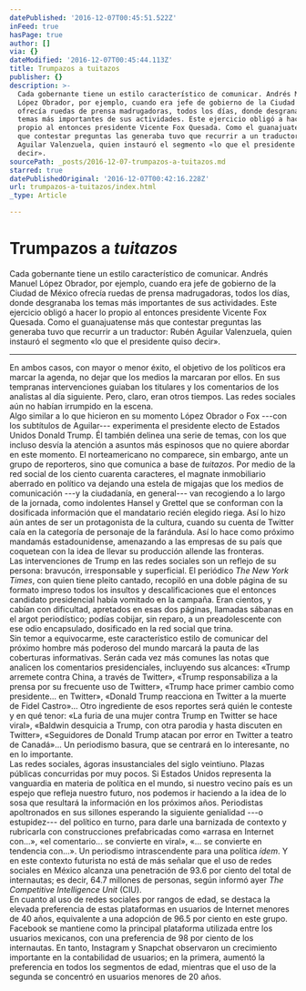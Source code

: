 ```yaml
---
datePublished: '2016-12-07T00:45:51.522Z'
inFeed: true
hasPage: true
author: []
via: {}
dateModified: '2016-12-07T00:45:44.113Z'
title: Trumpazos a tuitazos
publisher: {}
description: >-
  Cada gobernante tiene un estilo característico de comunicar. Andrés Manuel
  López Obrador, por ejemplo, cuando era jefe de gobierno de la Ciudad de México
  ofrecía ruedas de prensa madrugadoras, todos los días, donde desgranaba los
  temas más importantes de sus actividades. Este ejercicio obligó a hacer lo
  propio al entonces presidente Vicente Fox Quesada. Como el guanajuatense más
  que contestar preguntas las generaba tuvo que recurrir a un traductor: Rubén
  Aguilar Valenzuela, quien instauró el segmento «lo que el presidente quiso
  decir».
sourcePath: _posts/2016-12-07-trumpazos-a-tuitazos.md
starred: true
datePublishedOriginal: '2016-12-07T00:42:16.228Z'
url: trumpazos-a-tuitazos/index.html
_type: Article

---
```

# Trumpazos a _tuitazos_

Cada gobernante tiene un estilo característico de comunicar. Andrés Manuel López Obrador, por ejemplo, cuando era jefe de gobierno de la Ciudad de México ofrecía ruedas de prensa madrugadoras, todos los días, donde desgranaba los temas más importantes de sus actividades. Este ejercicio obligó a hacer lo propio al entonces presidente Vicente Fox Quesada. Como el guanajuatense más que contestar preguntas las generaba tuvo que recurrir a un traductor: Rubén Aguilar Valenzuela, quien instauró el segmento «lo que el presidente quiso decir».

---

En ambos casos, con mayor o menor éxito, el objetivo de los políticos era marcar la agenda, no dejar que los medios la marcaran por ellos. En sus tempranas intervenciones guiaban los titulares y los comentarios de los analistas al día siguiente. Pero, claro, eran otros tiempos. Las redes sociales aún no habían irrumpido en la escena.  
Algo similar a lo que hicieron en su momento López Obrador o Fox ---con los subtítulos de Aguilar--- experimenta el presidente electo de Estados Unidos Donald Trump. Él también delinea una serie de temas, con los que incluso desvía la atención a asuntos más espinosos que no quiere abordar en este momento. El norteamericano no comparece, sin embargo, ante un grupo de reporteros, sino que comunica a base de _tuitazos_. Por medio de la red social de los ciento cuarenta caracteres, el magnate inmobiliario aberrado en político va dejando una estela de migajas que los medios de comunicación ---y la ciudadanía, en general--- van recogiendo a lo largo de la jornada, como indolentes Hansel y Grettel que se conforman con la dosificada información que el mandatario recién elegido riega. Así lo hizo aún antes de ser un protagonista de la cultura, cuando su cuenta de Twitter caía en la categoría de personaje de la farándula. Así lo hace como próximo mandamás estadounidense, amenazando a las empresas de su país que coquetean con la idea de llevar su producción allende las fronteras.  
Las intervenciones de Trump en las redes sociales son un reflejo de su persona: bravucón, irresponsable y superficial. El periódico _The New York Times_, con quien tiene pleito cantado, recopiló en una doble página de su formato impreso todos los insultos y descalificaciones que el entonces candidato presidencial había vomitado en la campaña. Eran cientos, y cabían con dificultad, apretados en esas dos páginas, llamadas sábanas en el argot periodístico; podías cobijar, sin reparo, a un preadolescente con ese odio encapsulado, dosificado en la red social que trina.   
Sin temor a equivocarme, este característico estilo de comunicar del próximo hombre más poderoso del mundo marcará la pauta de las coberturas informativas. Serán cada vez más comunes las notas que analicen los comentarios presidenciales, incluyendo sus alcances: «Trump arremete contra China, a través de Twitter», «Trump responsabiliza a la prensa por su frecuente uso de Twitter», «Trump hace primer cambio como presidente... en Twitter», «Donald Trump reacciona en Twitter a la muerte de Fidel Castro»... Otro ingrediente de esos reportes será quién le conteste y en qué tenor: «La furia de una mujer contra Trump en Twitter se hace viral», «Baldwin desquicia a Trump, con otra parodia y hasta discuten en Twitter», «Seguidores de Donald Trump atacan por error en Twitter a teatro de Canadá»... Un periodismo basura, que se centrará en lo interesante, no en lo importante.   
Las redes sociales, ágoras insustanciales del siglo veintiuno. Plazas públicas concurridas por muy pocos. Si Estados Unidos representa la vanguardia en materia de política en el mundo, si nuestro vecino país es un espejo que refleja nuestro futuro, nos podemos ir haciendo a la idea de lo sosa que resultará la información en los próximos años. Periodistas apoltronados en sus sillones esperando la siguiente genialidad ---o estupidez--- del político en turno, para darle una barnizada de contexto y rubricarla con construcciones prefabricadas como «arrasa en Internet con...», «el comentario... se convierte en viral», «... se convierte en tendencia con...». Un periodismo intrascendente para una política _ídem_. Y en este contexto futurista no está de más señalar que el uso de redes sociales en México alcanza una penetración de 93.6 por ciento del total de internautas; es decir, 64.7 millones de personas, según informó ayer _The Competitive Intelligence Unit_ (CIU).   
En cuanto al uso de redes sociales por rangos de edad, se destaca la elevada preferencia de estas plataformas en usuarios de Internet menores de 40 años, equivalente a una adopción de 96.5 por ciento en este grupo. Facebook se mantiene como la principal plataforma utilizada entre los usuarios mexicanos, con una preferencia de 98 por ciento de los internautas. En tanto, Instagram y Snapchat observaron un crecimiento importante en la contabilidad de usuarios; en la primera, aumentó la preferencia en todos los segmentos de edad, mientras que el uso de la segunda se concentró en usuarios menores de 20 años.